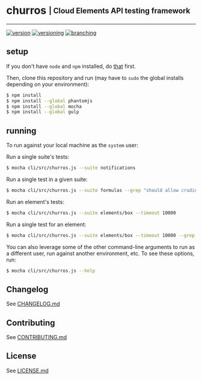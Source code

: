 # churros <sub><sup>| Cloud Elements API testing framework </sup></sub>
--------------------------------------------------------------------------------
[![version](http://img.shields.io/badge/version-v0.0.0-blue.svg)](#)
[![versioning](http://img.shields.io/badge/versioning-semver-blue.svg)](http://semver.org/)
[![branching](http://img.shields.io/badge/branching-github%20flow-blue.svg)](https://guides.github.com/introduction/flow/)


## setup
If you don't have `node` and `npm` installed, do [that](https://docs.npmjs.com/getting-started/installing-node) first.

Then, clone this repository and run (may have to `sudo` the global installs depending on your environment):

```bash
$ npm install
$ npm install --global phantomjs
$ npm install --global mocha
$ npm install --global gulp
```

## running
To run against your local machine as the `system` user:

Run a single suite's tests:
```bash
$ mocha cli/src/churros.js --suite notifications
```

Run a single test in a given suite:
```bash
$ mocha cli/src/churros.js --suite formulas --grep "should allow cruding a simple formula"
```

Run an element's tests:
```bash
$ mocha cli/src/churros.js --suite elements/box --timeout 10000
```

Run a single test for an element:
```bash
$ mocha cli/src/churros.js --suite elements/box --timeout 10000 --grep "should throw a 404 when trying to find an invalid file"
```

You can also leverage some of the other command-line arguments to run as a different user, run against another environment, etc.  To see these options, run:
```bash
$ mocha cli/src/churros.js --help
```

## Changelog

See [CHANGELOG.md](CHANGELOG.md)

## Contributing

See [CONTRIBUTING.md](CONTRIBUTING.md)

## License

See [LICENSE.md](LICENSE.md)
